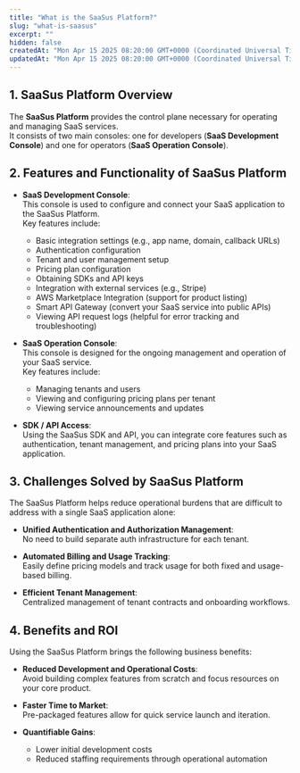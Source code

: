 ```yaml
---
title: "What is the SaaSus Platform?"
slug: "what-is-saasus"
excerpt: ""
hidden: false
createdAt: "Mon Apr 15 2025 08:20:00 GMT+0000 (Coordinated Universal Time)"
updatedAt: "Mon Apr 15 2025 08:20:00 GMT+0000 (Coordinated Universal Time)"
---
```


## 1. SaaSus Platform Overview

The **SaaSus Platform** provides the control plane necessary for operating and managing SaaS services.  
It consists of two main consoles: one for developers (**SaaS Development Console**) and one for operators (**SaaS Operation Console**).

## 2. Features and Functionality of SaaSus Platform

- **SaaS Development Console**:  
  This console is used to configure and connect your SaaS application to the SaaSus Platform.  
  Key features include:

  - Basic integration settings (e.g., app name, domain, callback URLs)
  - Authentication configuration
  - Tenant and user management setup
  - Pricing plan configuration
  - Obtaining SDKs and API keys
  - Integration with external services (e.g., Stripe)
  - AWS Marketplace Integration (support for product listing)  
  - Smart API Gateway (convert your SaaS service into public APIs)
  - Viewing API request logs (helpful for error tracking and troubleshooting)

- **SaaS Operation Console**:  
  This console is designed for the ongoing management and operation of your SaaS service.  
  Key features include:

  - Managing tenants and users
  - Viewing and configuring pricing plans per tenant
  - Viewing service announcements and updates

- **SDK / API Access**:  
  Using the SaaSus SDK and API, you can integrate core features such as authentication, tenant management, and pricing plans into your SaaS application.

## 3. Challenges Solved by SaaSus Platform

The SaaSus Platform helps reduce operational burdens that are difficult to address with a single SaaS application alone:

- **Unified Authentication and Authorization Management**:  
  No need to build separate auth infrastructure for each tenant.

- **Automated Billing and Usage Tracking**:  
  Easily define pricing models and track usage for both fixed and usage-based billing.

- **Efficient Tenant Management**:  
  Centralized management of tenant contracts and onboarding workflows.

## 4. Benefits and ROI

Using the SaaSus Platform brings the following business benefits:

- **Reduced Development and Operational Costs**:  
  Avoid building complex features from scratch and focus resources on your core product.

- **Faster Time to Market**:  
  Pre-packaged features allow for quick service launch and iteration.

- **Quantifiable Gains**:  
  - Lower initial development costs  
  - Reduced staffing requirements through operational automation  